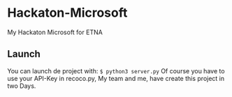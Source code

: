 # Hackaton-Microsoft
My Hackaton Microsoft for ETNA

## Launch
You can launch de project with:
```$ python3 server.py```
Of course you have to use your API-Key in recoco.py,
My team and me, have create this project in two Days.